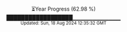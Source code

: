 <p align="center">
⏳Year Progress (62.98 %) <br>
██████████████████▁▁▁▁▁▁▁▁▁▁▁▁ <br>
<sub>Updated: Sun, 18 Aug 2024 12:35:32 GMT</sub>
</p>

